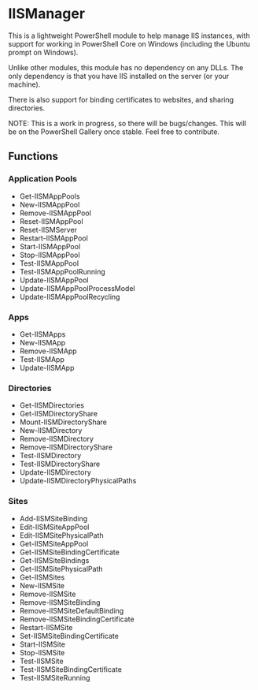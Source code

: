 # IISManager

This is a lightweight PowerShell module to help manage IIS instances, with support for working in PowerShell Core on Windows (including the Ubuntu prompt on Windows).

Unlike other modules, this module has no dependency on any DLLs. The only dependency is that you have IIS installed on the server (or your machine).

There is also support for binding certificates to websites, and sharing directories.

NOTE: This is a work in progress, so there will be bugs/changes. This will be on the PowerShell Gallery once stable. Feel free to contribute.

## Functions

### Application Pools

* Get-IISMAppPools
* New-IISMAppPool
* Remove-IISMAppPool
* Reset-IISMAppPool
* Reset-IISMServer
* Restart-IISMAppPool
* Start-IISMAppPool
* Stop-IISMAppPool
* Test-IISMAppPool
* Test-IISMAppPoolRunning
* Update-IISMAppPool
* Update-IISMAppPoolProcessModel
* Update-IISMAppPoolRecycling

### Apps

* Get-IISMApps
* New-IISMApp
* Remove-IISMApp
* Test-IISMApp
* Update-IISMApp

### Directories

* Get-IISMDirectories
* Get-IISMDirectoryShare
* Mount-IISMDirectoryShare
* New-IISMDirectory
* Remove-IISMDirectory
* Remove-IISMDirectoryShare
* Test-IISMDirectory
* Test-IISMDirectoryShare
* Update-IISMDirectory
* Update-IISMDirectoryPhysicalPaths

### Sites

* Add-IISMSiteBinding
* Edit-IISMSiteAppPool
* Edit-IISMSitePhysicalPath
* Get-IISMSiteAppPool
* Get-IISMSiteBindingCertificate
* Get-IISMSiteBindings
* Get-IISMSitePhysicalPath
* Get-IISMSites
* New-IISMSite
* Remove-IISMSite
* Remove-IISMSiteBinding
* Remove-IISMSiteDefaultBinding
* Remove-IISMSiteBindingCertificate
* Restart-IISMSite
* Set-IISMSiteBindingCertificate
* Start-IISMSite
* Stop-IISMSite
* Test-IISMSite
* Test-IISMSiteBindingCertificate
* Test-IISMSiteRunning

